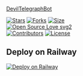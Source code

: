 [DevilTelegraphBot](https://telegra.ph/file/28a1c01879700cbbd34cb.jpg)


[![Stars](https://img.shields.io/github/stars/BRUCEBANNER00/DevilTelegraphBot?style=flat-square&color=yellow)](https://github.com/BRUCEBANNER00/DevilTelegraphBot/stargazers)
[![Forks](https://img.shields.io/github/forks/BRUCEBANNER00/DevilTelegraphBot?style=flat-square&color=orange)](https://github.com/BRUCEBANNER00/DevilTelegraphBot/fork)
[![Size](https://img.shields.io/github/repo-size/BRUCEBANNER00/DevilTelegraphBot?style=flat-square&color=green)](https://github.com/BRUCEBANNER00/DevilTelegraphBot/)   
[![Open Source Love svg2](https://badges.frapsoft.com/os/v2/open-source.svg?v=103)](https://github.com/BRUCEBANNER00/DevilTelegraphBot)   
[![Contributors](https://img.shields.io/github/contributors/BRUCEBANNER00/DevilTelegraphBot?style=flat-square&color=green)](https://github.com/BRUCEBANNER00/DevilTelegraphBot/graphs/contributors)
[![License](https://img.shields.io/badge/License-MIT-red)](https://github.com/BRUCEBANNER00/DevilTelegraphBot/blob/main/LICENSE)


## Deploy on Railway
[![Deploy on Railway](https://railway.app/button.svg)](https://railway.app/new/template/JVwPpg?referralCode=WsWijN)
